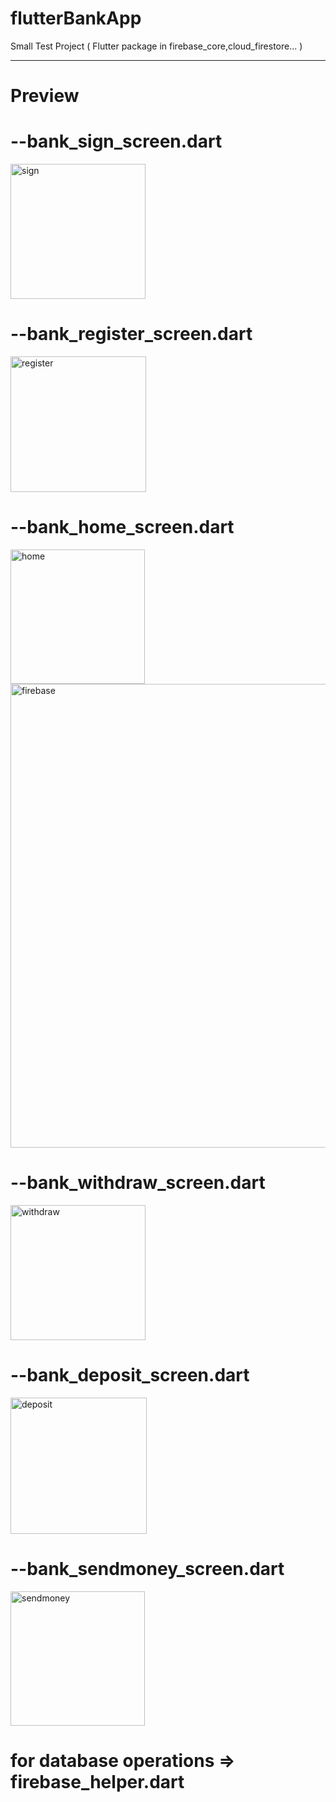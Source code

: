 # flutterBankApp

Small Test Project ( Flutter package in firebase_core,cloud_firestore... )

----------------------------------------------------------------------------------

# Preview

# --bank_sign_screen.dart

<img width="216" alt="sign" src="https://user-images.githubusercontent.com/90245432/196784206-4cbbe895-66a9-41a1-a215-b1663ab1d58f.PNG">

# --bank_register_screen.dart

<img width="217" alt="register" src="https://user-images.githubusercontent.com/90245432/196784236-4be333d4-45d6-4fba-8293-d305087cab99.PNG">

# --bank_home_screen.dart

<img width="215" alt="home" src="https://user-images.githubusercontent.com/90245432/196784341-3f1fa274-3f78-4246-ac96-816780f5692a.PNG">

<img width="742" alt="firebase" src="https://user-images.githubusercontent.com/90245432/196784363-60c66301-5364-40fc-9fd1-c542c31e7746.PNG">

# --bank_withdraw_screen.dart

<img width="216" alt="withdraw" src="https://user-images.githubusercontent.com/90245432/196784377-713565ee-5b30-4a1e-aea6-e9877af62394.PNG">

# --bank_deposit_screen.dart

<img width="218" alt="deposit" src="https://user-images.githubusercontent.com/90245432/196784400-959a035d-fb70-4255-8f68-ca9ec649d401.PNG">

# --bank_sendmoney_screen.dart

<img width="215" alt="sendmoney" src="https://user-images.githubusercontent.com/90245432/196784411-bc7dd0e2-427f-4e92-8680-78f96fe6a386.PNG">

# for database operations => firebase_helper.dart
